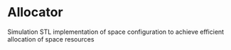 # Allocator
Simulation STL implementation of space configuration to achieve efficient allocation of space resources
